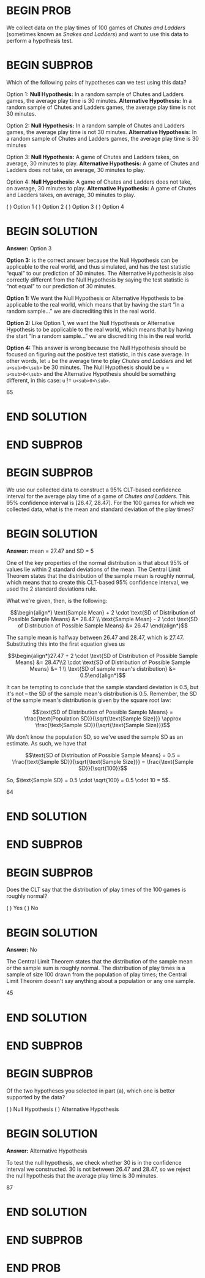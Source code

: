 # BEGIN PROB
We collect data on the play times of 100 games of *Chutes and Ladders* (sometimes known as *Snakes and Ladders*) and want to use this data to perform a hypothesis test.

# BEGIN SUBPROB
Which of the following pairs of hypotheses can we test using this data?

Option 1:
**Null Hypothesis:** In a random sample of Chutes and Ladders games, the average play time is 30 minutes.
**Alternative Hypothesis:** In a random sample of Chutes and Ladders games, the average play time is not 30 minutes.

Option 2:
**Null Hypothesis:** In a random sample of Chutes and Ladders games, the average
play time is not 30 minutes.
**Alternative Hypothesis:** In a random sample of Chutes and Ladders games, the
average play time is 30 minutes

Option 3:
**Null Hypothesis:** A game of Chutes and Ladders takes, on average, 30 minutes to play.
**Alternative Hypothesis:** A game of Chutes and Ladders does not take, on average, 30 minutes to play.

Option 4:
**Null Hypothesis:** A game of Chutes and Ladders does not take, on average, 30 minutes to play.
**Alternative Hypothesis:** A game of Chutes and Ladders takes, on average, 30 minutes to play.

( ) Option 1
( ) Option 2
( ) Option 3
( ) Option 4

# BEGIN SOLUTION

**Answer:** Option 3

**Option 3:** is the correct answer because the Null Hypothesis can be applicable to the real world, and thus simulated, and has the test statistic “equal” to our prediction of 30 minutes. The Alternative Hypothesis is also correctly different from the Null Hypothesis by saying the test statistic is “not equal” to our prediction of 30 minutes.

**Option 1:** We want the Null Hypothesis or Alternative Hypothesis to be applicable to the real world, which means that by having the start “In a random sample…” we are discrediting this in the real world.

**Option 2:** Like Option 1, we want the Null Hypothesis or Alternative Hypothesis to be applicable to the real world, which means that by having the start “In a random sample…” we are discrediting this in the real world.

**Option 4:** This answer is wrong because the Null Hypothesis should be focused on figuring out the positive test statistic, in this case average. In other words, let `u` be the average time to play *Chutes and Ladders* and let `u<sub>0<\sub>` be 30 minutes. The Null Hypothesis should be `u` = `u<sub>0<\sub>` and the Alternative Hypothesis should be something different, in this case: `u` != `u<sub>0<\sub>`.

<average>65</average>

# END SOLUTION

# END SUBPROB

# BEGIN SUBPROB
We use our collected data to construct a 95% CLT-based confidence interval for the average play time of a game of *Chutes and Ladders*. This 95% confidence interval is [26.47, 28.47]. For the 100 games for which we collected data, what is the mean and standard deviation of the play times?

# BEGIN SOLUTION

**Answer:** mean = 27.47 and SD = 5

One of the key properties of the normal distribution is that about 95% of values lie within 2 standard deviations of the mean. The Central Limit Theorem states that the distribution of the sample mean is roughly normal, which means that to create this CLT-based 95% confidence interval, we used the 2 standard deviations rule.

What we're given, then, is the following:

$$\begin{align*} \text{Sample Mean} + 2 \cdot \text{SD of Distribution of Possible Sample Means} &= 28.47 \\ \text{Sample Mean} - 2 \cdot \text{SD of Distribution of Possible Sample Means} &= 26.47 \end{align*}$$

The sample mean is halfway between 26.47 and 28.47, which is 27.47. Substituting this into the first equation gives us

$$\begin{align*}27.47 + 2 \cdot \text{SD of Distribution of Possible Sample Means} &= 28.47\\2 \cdot \text{SD of Distribution of Possible Sample Means} &= 1 \\ \text{SD of sample mean's distribution} &= 0.5\end{align*}$$

It can be tempting to conclude that the sample standard deviation is 0.5, but it's not – the SD of the sample mean's distribution is 0.5. Remember, the SD of the sample mean's distribution is given by the square root law:

$$\text{SD of Distribution of Possible Sample Means} = \frac{\text{Population SD}}{\sqrt{\text{Sample Size}}} \approx \frac{\text{Sample SD}}{\sqrt{\text{Sample Size}}}$$

We don't know the population SD, so we've used the sample SD as an estimate. As such, we have that 

$$\text{SD of Distribution of Possible Sample Means} = 0.5 = \frac{\text{Sample SD}}{\sqrt{\text{Sample Size}}} = \frac{\text{Sample SD}}{\sqrt{100}}$$

So, $\text{Sample SD} = 0.5 \cdot \sqrt{100} = 0.5 \cdot 10 = 5$.

<average>64</average>

# END SOLUTION

# END SUBPROB

# BEGIN SUBPROB
Does the CLT say that the distribution of play times of the 100 games is roughly
normal?

( ) Yes
( ) No

# BEGIN SOLUTION

**Answer:** No

The Central Limit Theorem states that the distribution of the sample mean or the sample sum is roughly normal. The distribution of play times is a sample of size 100 drawn from the population of play times; the Central Limit Theorem doesn't say anything about a population or any one sample.

<average>45</average>

# END SOLUTION

# END SUBPROB

# BEGIN SUBPROB
Of the two hypotheses you selected in part (a), which one is better supported by the data?

( ) Null Hypothesis
( ) Alternative Hypothesis

# BEGIN SOLUTION

**Answer:** Alternative Hypothesis

To test the null hypothesis, we check whether 30 is in the confidence interval we constructed. 30 is not between 26.47 and 28.47, so we reject the null hypothesis that the average play time is 30 minutes.

<average>87</average>

# END SOLUTION

# END SUBPROB

# END PROB
